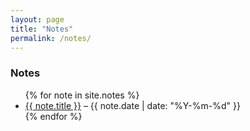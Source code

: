```yaml
---
layout: page
title: "Notes"
permalink: /notes/
---
```


<h3>Notes</h3>
<ul>
  {% for note in site.notes %}
    <li>
      <a href="{{ note.url }}">{{ note.title }}</a> – {{ note.date | date: "%Y-%m-%d" }}
    </li>
  {% endfor %}
</ul>
